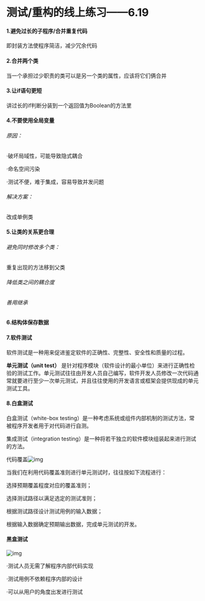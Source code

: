 # 测试/重构的线上练习——6.19

#### 1.避免过长的子程序/合并重复代码

即封装方法使程序简洁，减少冗余代码

#### 2.合并两个类

当一个承担过少职责的类可以是另一个类的属性，应该将它们俩合并

#### 3.让if语句更短

讲过长的if判断分装到一个返回值为Boolean的方法里

#### 4.不要使用全局变量

###### 原因：

·破坏局域性，可能导致隐式耦合

·命名空间污染

·测试不便，难于集成，容易导致并发问题

###### 解决方案：

改成单例类

#### 5.让类的关系更合理

###### 避免同时修改多个类：

重复出现的方法移到父类

###### 降低类之间的耦合度

###### 善用继承

#### 6.结构体保存数据

#### 7.软件测试

软件测试是一种用来促进鉴定软件的正确性、完整性、安全性和质量的过程。

**单元测试（unit test）** 是针对程序模块（软件设计的最小单位）来进行正确性检验的测试工作。单元测试往往由开发人员自己编写，软件开发人员修改一次代码通常就要进行至少一次单元测试，并且往往使用的开发语言或框架会提供现成的单元测试工具。

#### 8.白盒测试

白盒测试（white-box testing）是一种考虑系统或组件内部机制的测试方法，常被程序开发者用于对代码进行自测。

集成测试（integration testing）是一种将若干独立的软件模块组装起来进行测试的方法。

代码覆盖![img](https://res.jisuanke.com/img/upload/20161019/cfa9714ff3f047fdb55dae47935330893d8d6968.png)

当我们在利用代码覆盖准则进行单元测试时，往往按如下流程进行：

  选择预期覆盖程度对应的覆盖准则；

 选择测试路径以满足选定的测试准则；

 根据测试路径设计测试用例的输入数据；

 根据输入数据确定预期输出数据，完成单元测试的开发。

#### 黑盒测试

![img](https://res.jisuanke.com/img/upload/20161019/c6b4ba73b610d2e57216dcc5e9360b0bfa27550a.png)

·测试人员无需了解程序内部代码实现

·测试用例不依赖程序内部的设计

·可以从用户的角度出发进行测试
